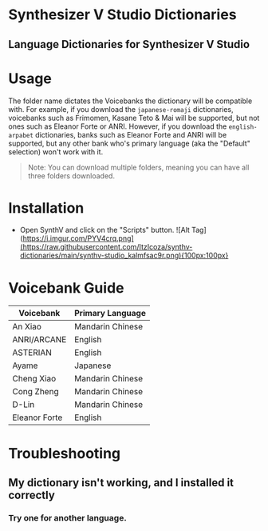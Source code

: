 # Synthesizer V Studio Dictionaries
## Language Dictionaries for Synthesizer V Studio

# Usage

The folder name dictates the Voicebanks the dictionary will be compatible with.
For example, if you download the ``japanese-romaji`` dictionaries, voicebanks such as Frimomen, Kasane Teto & Mai will be supported, but not ones such as Eleanor Forte or ANRI.
However, if you download the ``english-arpabet`` dictionaries, banks such as Eleanor Forte and ANRI will be supported, but any other bank who's primary language (aka the "Default" selection) won't work with it.
> Note: You can download multiple folders, meaning you can have all three folders downloaded.

# Installation

* Open SynthV and click on the "Scripts" button.
![Alt Tag](https://i.imgur.com/PYV4crq.png](https://raw.githubusercontent.com/ItzIcoza/synthv-dictionaries/main/synthv-studio_kalmfsac9r.png){100px:100px}

# Voicebank Guide

| Voicebank    | Primary Language |
| -------- | ------- |
| An Xiao  | Mandarin Chinese    |
| ANRI/ARCANE | English     |
| ASTERIAN    | English    |
| Ayame | Japanese     |
|  Cheng Xiao  |  Mandarin Chinese  |
|  Cong Zheng  |  Mandarin Chinese  |
|  D-Lin  | Mandarin Chinese  |
| Eleanor Forte  |  English  |


# Troubleshooting

## My dictionary isn't working, and I installed it correctly
### Try one for another language.
